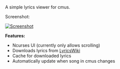 A simple lyrics viewer for cmus.

Screenshot:

[![Screenshot](http://ompldr.org/tZDBjMQ "screenshot")](http://ompldr.org/vZDBjMQ)


**Features:**

- Ncurses UI (currently only allows scrolling)
- Downloads lyrics from [LyricsWiki](http://lyrics.wikia.com/Lyrics_Wiki)
- Cache for downloaded lyrics
- Automatically update when song in cmus changes
